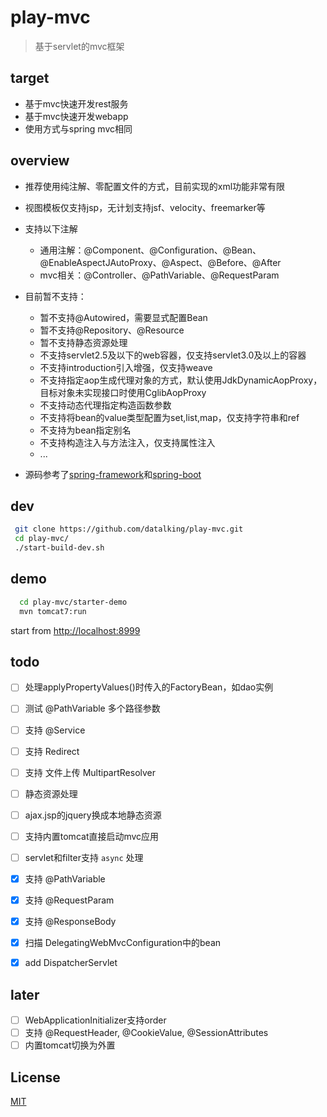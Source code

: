# play-mvc   
>基于servlet的mvc框架   

## target
- 基于mvc快速开发rest服务
- 基于mvc快速开发webapp
- 使用方式与spring mvc相同

## overview
- 推荐使用纯注解、零配置文件的方式，目前实现的xml功能非常有限
- 视图模板仅支持jsp，无计划支持jsf、velocity、freemarker等   
- 支持以下注解
    - 通用注解：@Component、@Configuration、@Bean、@EnableAspectJAutoProxy、@Aspect、@Before、@After
    - mvc相关：@Controller、@PathVariable、@RequestParam
- 目前暂不支持：
    - 暂不支持@Autowired，需要显式配置Bean  
    - 暂不支持@Repository、@Resource  
    - 暂不支持静态资源处理  
    - 不支持servlet2.5及以下的web容器，仅支持servlet3.0及以上的容器
    - 不支持introduction引入增强，仅支持weave  
    - 不支持指定aop生成代理对象的方式，默认使用JdkDynamicAopProxy，目标对象未实现接口时使用CglibAopProxy
    - 不支持动态代理指定构造函数参数
    - 不支持将bean的value类型配置为set,list,map，仅支持字符串和ref  
    - 不支持为bean指定别名
    - 不支持构造注入与方法注入，仅支持属性注入
    - ...
    
- 源码参考了[spring-framework](https://github.com/spring-projects/spring-framework)和[spring-boot](https://github.com/spring-projects/spring-boot) 

## dev 
```sh
 git clone https://github.com/datalking/play-mvc.git
 cd play-mvc/
 ./start-build-dev.sh
```

## demo
```sh
  cd play-mvc/starter-demo
  mvn tomcat7:run
```

start from [http://localhost:8999](http://localhost:8999)

## todo


- [ ] 处理applyPropertyValues()时传入的FactoryBean，如dao实例
- [ ] 测试 @PathVariable 多个路径参数
- [ ] 支持 @Service
- [ ] 支持 Redirect 
- [ ] 支持 文件上传 MultipartResolver 
- [ ] 静态资源处理
- [ ] ajax.jsp的jquery换成本地静态资源
- [ ] 支持内置tomcat直接启动mvc应用 
- [ ] servlet和filter支持 `async` 处理

- [x] 支持 @PathVariable
- [x] 支持 @RequestParam 
- [x] 支持 @ResponseBody 
- [x] 扫描 DelegatingWebMvcConfiguration中的bean
- [x] add DispatcherServlet 

## later

- [ ] WebApplicationInitializer支持order 
- [ ] 支持 @RequestHeader, @CookieValue, @SessionAttributes 
- [ ] 内置tomcat切换为外置 

## License

[MIT](http://opensource.org/licenses/MIT)




